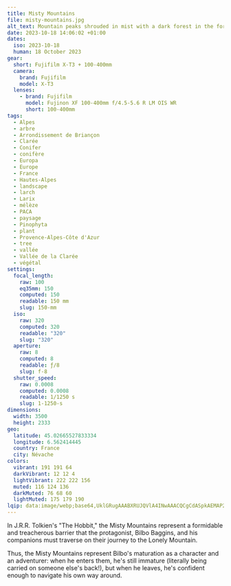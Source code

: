 ```yaml
---
title: Misty Mountains
file: misty-mountains.jpg
alt_text: Mountain peaks shrouded in mist with a dark forest in the foreground.
date: 2023-10-18 14:06:02 +01:00
dates:
  iso: 2023-10-18
  human: 18 October 2023
gear:
  short: Fujifilm X-T3 + 100-400mm
  camera:
    brand: Fujifilm
    model: X-T3
  lenses:
    - brand: Fujifilm
      model: Fujinon XF 100-400mm f/4.5-5.6 R LM OIS WR
      short: 100-400mm
tags:
  - Alpes
  - arbre
  - Arrondissement de Briançon
  - Clarée
  - Conifer
  - conifère
  - Europa
  - Europe
  - France
  - Hautes-Alpes
  - landscape
  - larch
  - Larix
  - mélèze
  - PACA
  - paysage
  - Pinophyta
  - plant
  - Provence-Alpes-Côte d'Azur
  - tree
  - vallée
  - Vallée de la Clarée
  - végétal
settings:
  focal_length:
    raw: 100
    eq35mm: 150
    computed: 150
    readable: 150 mm
    slug: 150-mm
  iso:
    raw: 320
    computed: 320
    readable: "320"
    slug: "320"
  aperture:
    raw: 8
    computed: 8
    readable: ƒ/8
    slug: f-8
  shutter_speed:
    raw: 0.0008
    computed: 0.0008
    readable: 1/1250 s
    slug: 1-1250-s
dimensions:
  width: 3500
  height: 2333
geo:
  latitude: 45.02665527833334
  longitude: 6.562414445
  country: France
  city: Névache
colors:
  vibrant: 191 191 64
  darkVibrant: 12 12 4
  lightVibrant: 222 222 156
  muted: 116 124 136
  darkMuted: 76 68 60
  lightMuted: 175 179 190
lqip: data:image/webp;base64,UklGRugAAABXRUJQVlA4INwAAACQCgCdASpkAEMAP2mYv1i/s7Wjszqq2/AtCWkA1BkzIReo1X0ay00ebxhERc0xaWDyxCf1q3nnzYJ7vze7AryoOjmIfQAbxz+xHlP8dxYh+nkytfegf7Ktea2n20AA+yp1qtupVETUYg+4fHe/9GxMLqljjx3SNEdvPoJE42eVdQHzt+aHBbRraUt+9OuJ/TQxDfR3l2DXKvAbhvB+Q3Z0KHENNoAdQivCYxhg8alRzFkFKJETdIGtmvfk6u07LxWTRbGhhLEL2+dSmSsjGuLJ6JuZ6oAW6QZ/EwAA
---
```


In J.R.R. Tolkien's "The Hobbit," the Misty Mountains represent a formidable and treacherous barrier that the protagonist, Bilbo Baggins, and his companions must traverse on their journey to the Lonely Mountain.

Thus, the Misty Mountains represent Bilbo's maturation as a character and an adventurer: when he enters them, he's still immature (literally being carried on someone else's back!), but when he leaves, he's confident enough to navigate his own way around.

